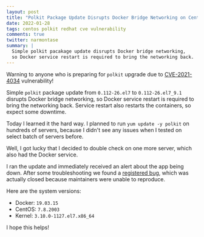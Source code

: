 ```yaml
---
layout: post
title: "Polkit Package Update Disrupts Docker Bridge Networking on CentOS 7"
date: 2022-01-28
tags: centos polkit redhat cve vulnerability
comments: true
twitter: narmontase
summary: |
  Simple polkit pacakage update disrupts Docker bridge networking,
  so Docker service restart is required to bring the networking back.
---
```

Warning to anyone who is preparing for `polkit` upgrade due to
[CVE-2021-4034](https://access.redhat.com/security/vulnerabilities/RHSB-2022-001) vulnerability!

Simple `polkit` package update from `0.112-26.el7` to `0.112-26.el7_9.1` disrupts Docker bridge networking,
so Docker service restart is required to bring the networking back.
Service restart also restarts the containers, so expect some downtime.

Today I learned it the hard way. I planned to run `yum update -y polkit` on hundreds of servers,
because I didn't see any issues when I tested on select batch of servers before.

Well, I got lucky that I decided to double check on one more server, which also had the Docker service.

I ran the update and immediately received an alert about the app being down.
After some troubleshooting we found a [registered bug](https://bugzilla.redhat.com/show_bug.cgi?id=1435791),
which was actually closed because maintainers were unable to reproduce.

Here are the system versions:
- Docker: `19.03.15`
- CentOS: `7.8.2003`
- Kernel: `3.10.0-1127.el7.x86_64`

I hope this helps!
